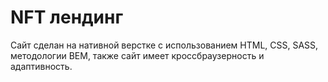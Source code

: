 # NFT лендинг

Сайт сделан на нативной верстке с использованием HTML, CSS, SASS, методологии BEM, также сайт имеет кроссбраузерность и адаптивность.
